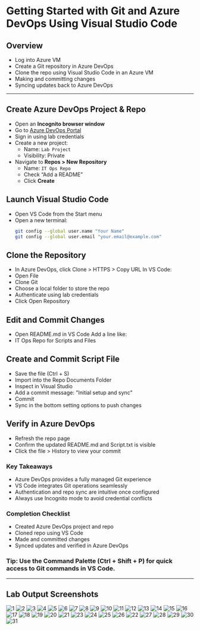 # Getting Started with Git and Azure DevOps Using Visual Studio Code

## Overview

- Log into Azure VM
- Create a Git repository in Azure DevOps
- Clone the repo using Visual Studio Code in an Azure VM
- Making and committing changes
- Syncing updates back to Azure DevOps

---

## Create Azure DevOps Project & Repo
- Open an **Incognito browser window**
- Go to [Azure DevOps Portal](https://dev.azure.com)
- Sign in using lab credentials
- Create a new project:
  - Name: `Lab Project`
  - Visibility: Private
- Navigate to **Repos > New Repository**
  - Name: `IT Ops Repo`
  - Check “Add a README”
  - Click **Create**

## Launch Visual Studio Code
- Open VS Code from the Start menu
- Open a new terminal:
  ```bash
  git config --global user.name "Your Name"
  git config --global user.email "your.email@example.com"
  ```

## Clone the Repository
- In Azure DevOps, click Clone > HTTPS > Copy URL
  In VS Code:
- Open File
- Clone Git
- Choose a local folder to store the repo
- Authenticate using lab credentials
- Click Open Repository 

## Edit and Commit Changes
- Open README.md in VS Code
  Add a line like:
- IT Ops Repo for Scripts and Files

## Create and Commit Script File
- Save the file (Ctrl + S)
- Import into the Repo Documents Folder
- Inspect in Visual Studio
- Add a commit message: "Initial setup and sync"
- Commit
- Sync in the bottom setting options to push changes

## Verify in Azure DevOps
- Refresh the repo page
- Confirm the updated README.md and Script.txt is visible
- Click the file > History to view your commit

### Key Takeaways
- Azure DevOps provides a fully managed Git experience
- VS Code integrates Git operations seamlessly
- Authentication and repo sync are intuitive once configured
- Always use Incognito mode to avoid credential conflicts

### Completion Checklist
- Created Azure DevOps project and repo
- Cloned repo using VS Code
- Made and committed changes
- Synced updates and verified in Azure DevOps

### Tip: Use the Command Palette (Ctrl + Shift + P) for quick access to Git commands in VS Code.

---

## Lab Output Screenshots

![1](https://github.com/user-attachments/assets/e37126cd-ce2d-43ef-953d-2f09f4b81dd1)
![2](https://github.com/user-attachments/assets/441853bf-7c10-42ab-aa90-8a326bc8ec81)
![3](https://github.com/user-attachments/assets/41d881ad-176d-44f2-b518-821009cad571)
![4](https://github.com/user-attachments/assets/8ceb4328-402a-461f-b6db-bdfa4b91f787)
![5](https://github.com/user-attachments/assets/e18c7d52-595c-4ec8-b681-2b1852c12db1)
![6](https://github.com/user-attachments/assets/07e45f8e-58e5-4b3d-9708-7e351a352ad6)
![7](https://github.com/user-attachments/assets/122bacdc-1414-4862-a07f-9450aad9110e)
![8](https://github.com/user-attachments/assets/331a528c-073e-4d1d-aedc-4d9665387618)
![9](https://github.com/user-attachments/assets/12798ff2-a12f-400e-93b3-077234d4f41e)
![10](https://github.com/user-attachments/assets/38efa04e-100c-4005-8a31-2e09049c355a)
![11](https://github.com/user-attachments/assets/22e702ff-f3a8-4bcd-8a60-16ec93f4a48a)
![12](https://github.com/user-attachments/assets/1c1cc07c-abf7-4e2c-8998-82b3bbc0a25a)
![13](https://github.com/user-attachments/assets/cc3707da-4a87-40e9-8fbf-06ecaf1d8ad5)
![14](https://github.com/user-attachments/assets/d29d3e77-a89f-404c-8e3b-e77ae736896b)
![15](https://github.com/user-attachments/assets/74210590-ebcf-491c-94e2-1f9f468258bc)
![16](https://github.com/user-attachments/assets/e0767c12-8b9b-4e89-a81e-fd334da7a193)
![17](https://github.com/user-attachments/assets/f519988e-9a66-4c77-9e4c-52601ec281b2)
![18](https://github.com/user-attachments/assets/925fe46a-1b27-43ca-ae8e-8d2746861fcb)
![19](https://github.com/user-attachments/assets/1d938fa1-8ad7-4b7b-8086-cf038be28b07)
![20](https://github.com/user-attachments/assets/bce444a8-a54a-4b8f-8c33-8d9b764468eb)
![21](https://github.com/user-attachments/assets/711ae265-0050-4d96-952f-33f5fc52df27)
![23](https://github.com/user-attachments/assets/47949e71-2d6a-46cb-b99c-1519b535a737)
![24](https://github.com/user-attachments/assets/b1b8ba17-7306-420f-aaef-3a14d18b6caa)
![25](https://github.com/user-attachments/assets/88d2a6dc-3b6f-4663-bde4-3ba91bf08a9e)
![26](https://github.com/user-attachments/assets/3201ab42-980f-4796-8db0-706d6a717e2d)
![22](https://github.com/user-attachments/assets/14759e37-1cdd-4b7b-a580-a4e5f64a0ce1)
![27](https://github.com/user-attachments/assets/6ca084ac-bf0d-4868-8704-cdbec1e93821)
![28](https://github.com/user-attachments/assets/f9555494-5781-473d-8d6f-1374b5a2118e)
![29](https://github.com/user-attachments/assets/0f52ee91-6b13-488f-bd6e-85163509d427)
![30](https://github.com/user-attachments/assets/3367a8b0-ba4b-445f-910e-309902155aff)
![31](https://github.com/user-attachments/assets/80d11360-341f-49e1-9cb0-2a216bd5d174)
